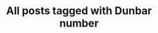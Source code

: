 ---
layout: tag
title: "All posts tagged with Dunbar number"
permalink: /weblog/tags/dunbar-number/
taxonomy: Dunbar number
---